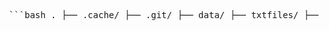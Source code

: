 <pre> ```bash . ├── .cache/ ├── .git/ ├── data/ ├── txtfiles/ ├── graphs/ ├── models/ ├── pycache/ ├── src/ │ └── __pycache__/ ├── scripts/ ├── services/ │ └── __pycache__/ ├── routes/ │ └── __pycache__/ ├── tests/ ├── app/ │ ├── templates/ │ ├── db/ │ ├── utils/ │ │ └── __pycache__/ │ ├── routes/ │ │ └── __pycache__/ │ └── services/ │ └── __pycache__/ ``` </pre>

